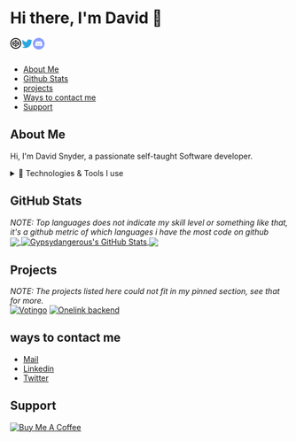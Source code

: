# Hi there, I'm David 👋

<a href="https://codepen.io/Gypsydangerous">
  <img aria-label="codepen" align="left" alt="David Snyder | Codepen" width="20px" src="/assets/codepen.png" />
</a>
<a href="https://twitter.com/snyderling_">
  <img aria-label="twitter" align="left" alt="David Snyder | Twitter" width="21px" src="/assets/twitter.svg" />
</a>
<a href="http://discord.disstreamchat.com/">
  <img aria-label="discord" align="left" alt="David's Discord" width="21px" src="/assets/discord-round.svg" />
</a>
<br/>
<br/>


* [About Me](#about-me)
* [Github Stats](#github-stats)
* [projects](#projects)
* [Ways to contact me](#ways-to-contact-me)
* [Support](#support)

## About Me

Hi, I'm David Snyder, a passionate self-taught Software developer. 
<details>
<summary>🔧 Technologies & Tools I use</summary>

###### Frontend
![React](https://img.shields.io/badge/-React-000000?style=for-the-badge&logo=React&logoColor=61DAFB)
![CSS3](https://img.shields.io/badge/-CSS3-000000?style=for-the-badge&logo=CSS3&logoColor=1572B6)
![SASS](https://img.shields.io/badge/-SCSS-000000?style=for-the-badge&logo=SASS)
![HTML5](https://img.shields.io/badge/-HTML5-000000?style=for-the-badge&logo=HTML5)
![JavaScript](https://img.shields.io/badge/-JavaScript-000000?style=for-the-badge&logo=javascript)
![TypeScript](https://img.shields.io/badge/-TypeScript-000000?style=for-the-badge&logo=typescript&logoColor=007ACC)
###### Backend
![Node.js](https://img.shields.io/badge/-Node.js-000000?style=for-the-badge&logo=Node.js&logoColor=339933)
![Express.js](https://img.shields.io/badge/-Express.js-000000?style=for-the-badge&logo=Express.js&logoColor=76D04B)
###### Database
![MongoDB](https://img.shields.io/badge/-MongoDB-000000?style=for-the-badge&logo=MongoDB&logoColor=47A248)
![Firestore](https://img.shields.io/badge/-Firestore-000000?style=for-the-badge&logo=Firebase)
###### Package managers
![NPM](https://img.shields.io/badge/-NPM-000000?style=for-the-badge&logo=NPM&logoColor=CB3837)
###### Testing
![Jest](https://img.shields.io/badge/-Jest-000000?style=for-the-badge&logo=Jest&logoColor=C21325)
###### Build tools
![Webpack](https://img.shields.io/badge/-Webpack-000000?style=for-the-badge&logo=Webpack&logoColor=8DD6F9)
</details>


## GitHub Stats
<i>NOTE: Top languages does not indicate my skill level or something like that, it's a github metric of which languages i have the most code on github</i>
<br/>
<a href="https://github.com/gypsydangerous/gypsydangerous">
  <img align="center" src="https://github-readme-stats.vercel.app/api/top-langs/?username=gypsydangerous&hide=java,html&title_color=ffffff&text_color=c9cacc&icon_color=2bbc8a&bg_color=1d1f21" />
<a/>
<a href="https://github.com/gypsydangerous/gypsydangerous">
  <img align="center" src="https://github-readme-stats.vercel.app/api?username=gypsydangerous&show_icons=true&line_height=27&count_private=true&title_color=ffffff&text_color=c9cacc&icon_color=ffff00&bg_color=1d1f21" alt="Gypsydangerous's GitHub Stats" />
  <img align="center" src="https://github-readme-stats.vercel.app/api/wakatime?username=David_Snyder404&text_color=c9cacc&icon_color=ffff00&bg_color=1d1f21" />
</a>

## Projects
<i>NOTE: The projects listed here could not fit in my pinned section, see that for more.</i>
<br/>
[![Votingo](https://github-readme-stats.vercel.app/api/pin/?username=gypsydangerous&repo=votingo&title_color=ffffff&text_color=c9cacc&icon_color=2bbc8a&bg_color=1d1f21)](https://github.com/GypsyDangerous/votingo)
[![Onelink backend](https://github-readme-stats.vercel.app/api/pin/?username=gypsydangerous&repo=onelink-backend&title_color=ffffff&text_color=c9cacc&icon_color=2bbc8a&bg_color=1d1f21)](https://github.com/GypsyDangerous/onelink-backend)


## ways to contact me

<ul>
<li><a href="mailto:davidgraygs4@gmail.com" rel="me">Mail</a>
<li><a href="https://www.linkedin.com/in/david-snyder-b70079177/" rel="me">Linkedin</a>
<li><a href="https://twitter.com/snyderling_" rel="me">Twitter</a>
</ul>

## Support
<a href="https://www.buymeacoffee.com/DavidS" target="_blank"><img src="https://cdn.buymeacoffee.com/buttons/default-orange.png" alt="Buy Me A Coffee" height="41" width="174"></a>

